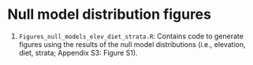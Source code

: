 # Null model distribution figures
1. `Figures_null_models_elev_diet_strata.R`: Contains code to generate figures using the results of the null model distributions (i.e., elevation, diet, strata; Appendix S3: Figure S1).
